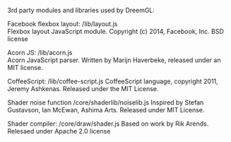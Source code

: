 3rd party modules and libraries used by DreemGL:  

Facebook flexbox layout: /lib/layout.js  
Flexbox layout JavaScript module. Copyright (c) 2014, Facebook, Inc. BSD license  

Acorn JS: /lib/acorn.js  
Acorn JavaScript parser. Written by Marijn Haverbeke, released under an MIT license.  

CoffeeScript: /lib/coffee-script.js 
CoffeeScript language, copyright 2011, Jeremy Ashkenas. Released under the MIT License. 
 
  
Shader noise function /core/shaderlib/noiselib.js
Inspired by Stefan Gustavson, Ian McEwan, Ashima Arts. Released under MIT License.  
  
Shader compiler: /core/draw/shader.js
Based on work by Rik Arends. Relesaed under Apache 2.0 license  
